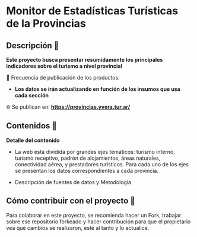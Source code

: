 # Monitor de Estadísticas Turísticas de la Provincias

## Descripción :speech_balloon:

**Este proyecto busca presentar resumidamente los principales indicadores sobre el turismo a nivel provincial**

:calendar: Frecuencia de publicación de los productos:

- **Los datos se irán actualizando en función de los insumos que usa cada sección**

:globe_with_meridians: Se publican en: **https://provincias.yvera.tur.ar/**

## Contenidos :test_tube:

**Detalle del contenido**

* La web está dividida por grandes ejes temáticos: turismo interno, turismo receptivo, padrón de alojamientos, áreas naturales, conectividad aérea, y prestadores turísticos. Para cada uno de los ejes se presentan los datos correspondientes a cada provincia.

* Descripción de fuentes de datos y Metodología



## Cómo contribuir con el proyecto :twisted_rightwards_arrows:

Para colaborar en este proyecto, se recomienda hacer un Fork, trabajar sobre ese repositorio forkeado y hacer contribución para que el propietario vea qué cambios se realizaron, esté al tanto y lo actualice.
